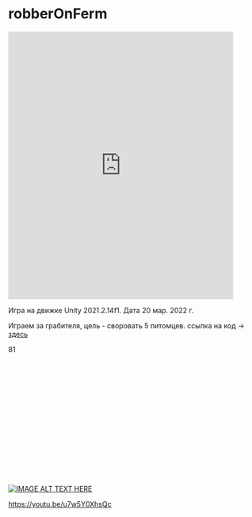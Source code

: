 # robberOnFerm
<div class=" col-8 border" style="height:900px;">
                <iframe width="90%" height="60%" src="https://www.youtube.com/embed/u7w5Y0XhsQc" title="YouTube video player" frameborder="0" allow="accelerometer; autoplay; clipboard-write; encrypted-media; gyroscope; picture-in-picture" allowfullscreen class="m-4"></iframe>
                <p class="fs-2 fw-bold ms-5">Игра на движке Unity 2021.2.14f1. Дата 20 мар. 2022 г.</p>
                <p class="fs-3  ms-4">Играем за грабителя, цель - своровать 5 питомцев. ссылка на код -> <a href="https://github.com/alv1k/robberOnFerm">здесь</a></p>81
            </div>

[![IMAGE ALT TEXT HERE](https://img.youtube.com/vi/u7w5Y0XhsQc/0.jpg)](https://www.youtube.com/watch?v=u7w5Y0XhsQc)

https://youtu.be/u7w5Y0XhsQc
